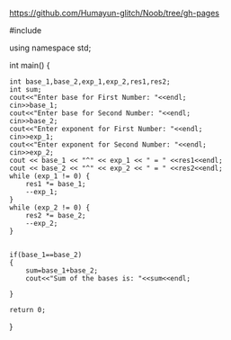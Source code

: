 https://github.com/Humayun-glitch/Noob/tree/gh-pages

#include <iostream>

using namespace std;


int main() 
{
	
	int base_1,base_2,exp_1,exp_2,res1,res2;
	int sum;
	cout<<"Enter base for First Number: "<<endl;
	cin>>base_1;
	cout<<"Enter base for Second Number: "<<endl;
	cin>>base_2;
	cout<<"Enter exponent for First Number: "<<endl;
	cin>>exp_1;
	cout<<"Enter exponent for Second Number: "<<endl;
	cin>>exp_2;
	cout << base_1 << "^" << exp_1 << " = " <<res1<<endl;
	cout << base_2 << "^" << exp_2 << " = " <<res2<<endl;
	while (exp_1 != 0) {
        res1 *= base_1;
        --exp_1;
    }
    while (exp_2 != 0) {
        res2 *= base_2;
        --exp_2;
    }
    
    
	if(base_1==base_2)
	{
	    sum=base_1+base_2;
	    cout<<"Sum of the bases is: "<<sum<<endl;
	
	}
	
	return 0;
}
